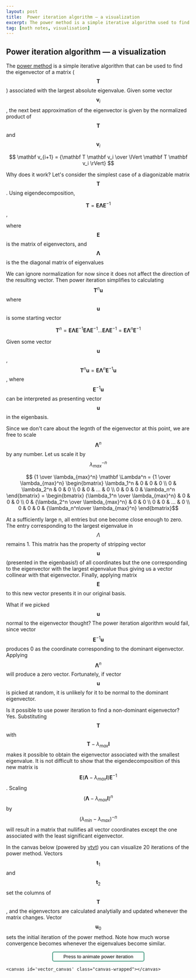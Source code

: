 ```yaml
---
layout: post
title:  Power iteration algorithm — a visualization
excerpt: The power method is a simple iterative algorithm used to find eigenvectors of a matrix. I used vtvt to create a visualization of this algorithm. 
tag: [math notes, visualisation]
---
```


## Power iteration algorithm — a visualization

The [power method](https://en.wikipedia.org/wiki/Power_iteration) is a simple iterative algorithm that can be used to find the eigenvector of a matrix ($$ \mathbf T $$) associated with the largest absolute eigenvalue. Given some vector $$ \mathbf v_i $$, the next best approximation of the eigenvector is given by the normalized product of $$ \mathbf T $$ and $$ \mathbf v_i $$

$$ \mathbf v_{i+1} = {\mathbf T \mathbf v_i \over \lVert \mathbf T \mathbf v_i \rVert} $$

Why does it work? Let's consider the simplest case of a diagonizable matrix $$ \mathbf T $$. Using eigendecomposition,

$$ \mathbf T = \mathbf E \mathbf \Lambda \mathbf E^{-1} $$, 

where $$ \mathbf E $$ is the matrix of eigenvectors, and $$ \mathbf \Lambda $$ is the the diagonal matrix of eigenvalues

We can ignore normalization for now since it does not affect the direction of the resulting vector. Then power iteration simplifies to calculating $$ \mathbf T^n \mathbf u $$ where $$ \mathbf u $$ is some starting vector

$$ \mathbf T^n = \mathbf E \mathbf \Lambda \mathbf E^{-1} \mathbf E \mathbf \Lambda \mathbf E^{-1} ... \mathbf E \mathbf \Lambda \mathbf E^{-1} = \mathbf E \mathbf \Lambda^n \mathbf E^{-1} $$

Given some vector $$ \mathbf u $$, $$ \mathbf T^n \mathbf u = \mathbf E \mathbf \Lambda^n \mathbf E^{-1} \mathbf u $$, where $$ \mathbf E^{-1} \mathbf u $$ can be interpreted as presenting vector $$ \mathbf u $$  in the eigenbasis.

Since we don't care about the legnth of the eigenvector at this point, we are free to scale $$ \mathbf \Lambda^n $$ by any number. Let us scale it by $$ \lambda_{max}^{-n} $$ 


$$ {1 \over \lambda_{max}^n} \mathbf \Lambda^n  = {1 \over \lambda_{max}^n} \begin{bmatrix} \lambda_1^n & 0 & 0 & 0 \\ 0 & \lambda_2^n & 0 & 0 \\ 0 & 0 & ... & 0 \\ 0 & 0 & 0 & \lambda_n^n \end{bmatrix} =  \begin{bmatrix} {\lambda_1^n \over \lambda_{max}^n} & 0 & 0 & 0 \\ 0 & {\lambda_2^n \over \lambda_{max}^n} & 0 & 0 \\ 0 & 0 & ... & 0 \\ 0 & 0 & 0 & {\lambda_n^n\over \lambda_{max}^n} \end{bmatrix}$$

At a sufficiently large n, all entries but one become close enough to zero. The entry corresponding to the largest eigenvalue in $$ \Lambda $$ remains 1. This matrix has the property of stripping vector $$  \mathbf u $$ (presented in the eigenbasis!) of all coordinates but the one corresponding to the eigenvector with the largest eigenvalue thus giving us a vector collinear with that eigenvector. Finally, applying matrix $$ \mathbf E $$ to this new vector presents it in our original basis.

What if we picked $$ \mathbf u $$ normal to the eigenvector thought? The power iteration algorithm would fail, since vector $$ \mathbf E^{-1} \mathbf u $$ produces 0 as the coordinate corresponding to the dominant eigenvector. Applying $$ \mathbf \Lambda^n $$ will produce a zero vector. Fortunately, if vector $$ \mathbf u $$ is picked at random, it is unlikely for it to be normal to the dominant eigenvector.

Is it possible to use power iteration to find a non-dominant eigenvector? Yes. Substituting $$ \mathbf T $$ with $$ \mathbf T - \lambda_{max} \mathbf I $$ makes it possible to obtain the eigenvector associated with the smallest eigenvalue. It is not difficult to show that the eigendecomposition of this new matrix is $$ \mathbf E (\mathbf \Lambda - \lambda_{max} \mathbf I) \mathbf E^{-1} $$. Scaling $$(\mathbf \Lambda - \lambda_{max} \mathbf I)^{n} $$ by $$ (\lambda_{min} - \lambda_{max})^{-n} $$ will result in a matrix that nullifies all vector coordinates except the one associated with the least significant eigenvector.

In the canvas below (powered by [vtvt](https://github.com/ex-punctis/vtvt)) you can visualize 20 iterations of the power method. Vectors  $$ \mathbf t_1 $$ and  $$ \mathbf t_2 $$ set the columns of $$ \mathbf T $$, and the eigenvectors are calculated analytially and updated whenever the matrix changes. Vector $$ \mathbf u_0 $$ sets the initial iteration of the power method. Note how much worse convergence becomes whenever the eigenvalues become similar.

<script>
{% include vtvt.js %}
</script>

<style>

button {
	display: block;
	position: relative;
    margin-left:auto;
    margin-right:auto;
    width: 50%;
	background-color: #FCFFFC; 
	color: black; 
	border: 2px solid #449980; 
	border-radius: 5px; 
	padding: 4px 4px;

}
button:hover {
	background-color: #F9FFFA; 
}

button:focus {
  outline: none;
}

</style>

<div class="canvas-wrapper">
	<p><button id='animation_trigger' onclick="">Press to animate power iteration</button></p>
	
	<canvas id='vector_canvas' class="canvas-wrapped"></canvas>
</div> 

<script>
    
// *****************************************************************	
	// user code
	
	// initialize the scene
	var scene = new vtvt("vector_canvas", {grid_res: 16, circle_rad: 0.5, frame_duration: 250, show_eig: true, eig_col: "150, 150, 150", anim_trigger_id: "animation_trigger"});

	//columns of matrix T:
	scene.addVector([2, -1], {c: "50, 50, 170", selectable: true, label: "t1", visible: true});
	scene.addVector([-1, 3], {c: "70, 150, 70", selectable: true, label: "t2", visible: true});
		
    scene.addVector([2, 3], {c: "200, 100, 200", selectable: true, label: "u0"});
    //create power iteration vectors
    scene.addAnimationFrame([0, 0], {c: "200, 100, 200", label: "u0", mapping: function(){ return [scene.vectors[2].coord_x, scene.vectors[2].coord_y]} });

    for (var k = 0; k < 20; k++) {
    	// we need to wrap the mapping function in order to copy the value of k
    	function mapping_wrapper() {
    		var i = k;
    		return function() {
    			var x = scene.vectors[0].coord_x * scene.vectors_animated[i].coord_x + scene.vectors[1].coord_x * scene.vectors_animated[i].coord_y;
    			var y = scene.vectors[0].coord_y * scene.vectors_animated[i].coord_x + scene.vectors[1].coord_y * scene.vectors_animated[i].coord_y;
    			var norm = Math.sqrt(x*x + y*y);
    			return [x / norm * 4, y = y / norm * 4];
    		}
    	}	
        
        scene.addAnimationFrame([0, 0], {c: "200, 100, 200", label: `u${k+1}`, draw_line: true, mapping: mapping_wrapper() });
    }
    scene.render();	    
</script>
